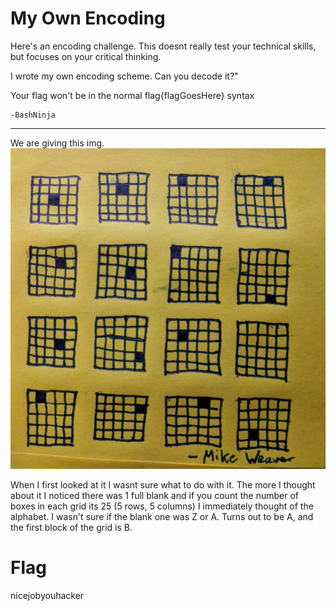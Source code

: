 # My Own Encoding
Here's an encoding challenge. This doesnt really test your technical skills, but focuses on your critical thinking.

I wrote my own encoding scheme. Can you decode it?"

Your flag won't be in the normal flag{flagGoesHere} syntax

    -BashNinja

---

We are giving this img. 
![alt text](https://raw.githubusercontent.com/reallifechibi/NEverlanCTF-Writeups/master/secretmessage.jpg)

When I first looked at it I wasnt sure what to do with it. The more I thought about it I noticed there was 1 full blank and if you count the number of boxes in each grid its 25 (5 rows, 5 columns)
I immediately thought of the alphabet. I wasn't sure if the blank one was Z or A. Turns out to be A, and the first block of the grid is B.

# Flag
nicejobyouhacker
